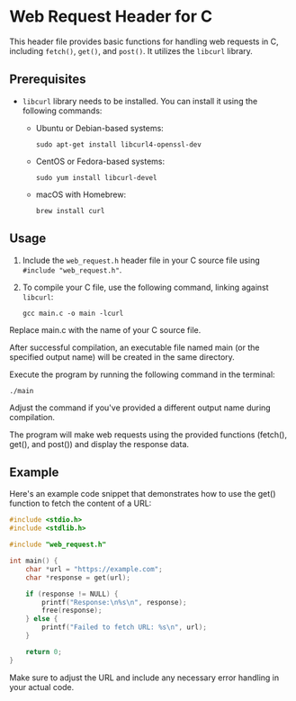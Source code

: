 # Web Request Header for C

This header file provides basic functions for handling web requests in C, including `fetch()`, `get()`, and `post()`. It utilizes the `libcurl` library.

## Prerequisites

- `libcurl` library needs to be installed. You can install it using the following commands:

  - Ubuntu or Debian-based systems:
    ```shell
    sudo apt-get install libcurl4-openssl-dev
    ```

  - CentOS or Fedora-based systems:
    ```shell
    sudo yum install libcurl-devel
    ```

  - macOS with Homebrew:
    ```shell
    brew install curl
    ```

## Usage

1. Include the `web_request.h` header file in your C source file using `#include "web_request.h"`.

2. To compile your C file, use the following command, linking against `libcurl`:
   ```shell
   gcc main.c -o main -lcurl
Replace main.c with the name of your C source file.

After successful compilation, an executable file named main (or the specified output name) will be created in the same directory.

Execute the program by running the following command in the terminal:

```shell
./main
```
Adjust the command if you've provided a different output name during compilation.

The program will make web requests using the provided functions (fetch(), get(), and post()) and display the response data.

## Example
Here's an example code snippet that demonstrates how to use the get() function to fetch the content of a URL:

```c
#include <stdio.h>
#include <stdlib.h>

#include "web_request.h"

int main() {
    char *url = "https://example.com";
    char *response = get(url);

    if (response != NULL) {
        printf("Response:\n%s\n", response);
        free(response);
    } else {
        printf("Failed to fetch URL: %s\n", url);
    }

    return 0;
}
```
Make sure to adjust the URL and include any necessary error handling in your actual code.
